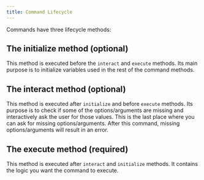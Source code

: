 ```yaml
---
title: Command Lifecycle
---
```

 
Commands have three lifecycle methods:

## The initialize method (optional)
This method is executed before the `interact` and `execute` methods. 
Its main purpose is to initialize variables used in the rest of the command methods.

## The interact method (optional)
This method is executed after `initialize` and before `execute` methods. 
Its purpose is to check if some of the options/arguments are missing and interactively ask the user for those values. This is the last place where you can ask for missing options/arguments. After this command, missing options/arguments will result in an error.

## The execute method (required)
This method is executed after `interact` and `initialize` methods. 
It contains the logic you want the command to execute.
